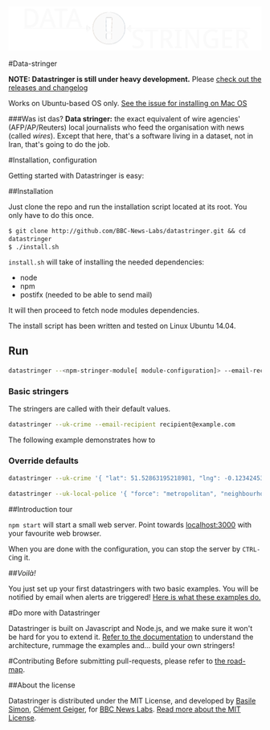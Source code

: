 ![logo](https://raw.githubusercontent.com/BBC-News-Labs/datastringer/master/logo-comp.png)

#Data-stringer

**NOTE: Datastringer is still under heavy development.** Please [check out the releases and changelog](https://github.com/BBC-News-Labs/datastringer/releases)

Works on Ubuntu-based OS only. [See the issue for installing on Mac OS](https://github.com/BBC-News-Labs/datastringer/issues/9)


###Was ist das?
**Data stringer:** the exact equivalent of wire agencies' (AFP/AP/Reuters) local journalists who feed the organisation with news (called *wires*).
Except that here, that's a software living in a dataset, not in Iran, that's going to do the job.

#Installation, configuration

Getting started with Datastringer is easy:

##Installation

Just clone the repo and run the installation script located at its root. You only
have to do this once.

```
$ git clone http://github.com/BBC-News-Labs/datastringer.git && cd datastringer
$ ./install.sh
```

`install.sh` will take of installing the needed dependencies:
* node
* npm
* postifx (needed to be able to send mail)

It will then proceed to fetch node modules dependencies.

The install script has been written and tested on Linux Ubuntu 14.04.

## Run

```bash
datastringer --<npm-stringer-module[ module-configuration]> --email-recipient recipient@example.com
```

### Basic stringers

The stringers are called with their default values.

```bash
datastringer --uk-crime --email-recipient recipient@example.com
```

The following example demonstrates how to

### Override defaults

```bash
datastringer --uk-crime '{ "lat": 51.52863195218981, "lng": -0.12342453002929688, "mounthCount": 6, "threshold": 10}' --email-recipient recipient@example.com
```

```bash
datastringer --uk-local-police '{ "force": "metropolitan", "neighbourhood": "00AGGU" }' --email-recipient recipient@example.com
```

##Introduction tour

`npm start` will start a small web server. Point towards
[localhost:3000](localhost:3000) with your favourite web browser.

When you are done with the configuration, you can stop the server by `CTRL-C`ing it.

##*Voilà!*

You just set up your first datastringers with two basic examples. You will be
notified by email when alerts are triggered!
[Here is what these examples do.](https://github.com/BBC-News-Labs/datastringer/blob/master/what-we-want.md)

#Do more with Datastringer

Datastringer is built on Javascript and Node.js, and we make sure it won't be
hard for you to extend it.
[Refer to the documentation](https://github.com/BBC-News-Labs/datastringer/wiki)
to understand the architecture, rummage the examples and... build your own
stringers!

#Contributing
Before submitting pull-requests, please refer to [the road-map](https://github.com/BBC-News-Labs/datastringer/wiki/Roadmap).

##About the license

Datastringer is distributed under the MIT License, and developed by [Basile Simon](http://github.com/basilesimon), [Clément Geiger](http://github.com/Cgg), for [BBC News Labs](http://twitter.com/bbc_news_labs). [Read more about the MIT License](https://tldrlegal.com/license/mit-license).
